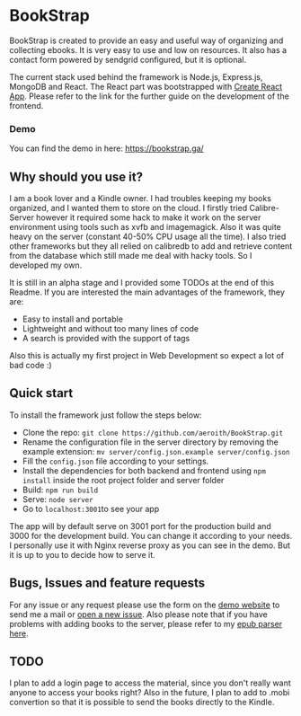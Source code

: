# BookStrap

BookStrap is created to provide an easy and useful way of organizing and
collecting ebooks. It is very easy to use and low on resources. It also has a
contact form powered by sendgrid configured, but it is optional.

The current stack used behind the framework is Node.js, Express.js, MongoDB and
React. 
The React part was bootstrapped with [Create React App](https://github.com/facebookincubator/create-react-app).
Please refer to the link for the further guide on the development of the frontend.

### Demo
You can find the demo in here: https://bookstrap.ga/ 

## Why should you use it?

I am a book lover and a Kindle owner. I had troubles keeping my books organized, and I wanted them
to store on the cloud. I firstly tried Calibre-Server however it required some hack to make it work
on the server environment using tools such as xvfb and imagemagick. Also it was quite heavy on the server (constant 40-50% CPU usage all the time). I also tried other frameworks but they all relied on calibredb 
to add and retrieve content from the database which still made me deal with hacky tools. So I developed my
own.

It is still in an alpha stage and I provided some TODOs at the end of this Readme. If you are interested
the main advantages of the framework, they are:

- Easy to install and portable
- Lightweight and without too many lines of code
- A search is provided with the support of tags

Also this is actually my first project in Web Development so expect a lot of bad code :)  

## Quick start

To install the framework just follow the steps below:

- Clone the repo: `git clone https://github.com/aeroith/BookStrap.git`
- Rename the configuration file in the server directory by removing the example
extension: `mv server/config.json.example server/config.json`
- Fill the `config.json` file according to your settings.
- Install the dependencies for both backend and frontend using `npm install` inside the root project folder and server folder
- Build: `npm run build`
- Serve: `node server`
- Go to `localhost:3001`to see your app

The app will by default serve on 3001 port for the production build and 3000 for
the development build. You can change it according to your needs. I personally use it with Nginx reverse
proxy as you can see in the demo. But it is up to you to decide how to serve it.

## Bugs, Issues and feature requests

For any issue or any request please use the form on the [demo website](https://bookstrap.ga/contact) to
send me a mail or [open a new issue](https://github.com/aeroith/BookStrap/issues/new). Also please note
that if you have problems with adding books to the server, please refer to my 
[epub parser here](https://github.com/aeroith/epub-metadata-parser).

## TODO
I plan to add a login page to access the material, since you don't really want anyone to access your
books right? Also in the future, I plan to add to .mobi convertion so that it is possible to send
the books directly to the Kindle.
